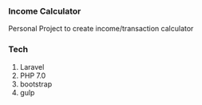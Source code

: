 ### Income Calculator

Personal Project to create income/transaction calculator

### Tech
1. Laravel
2. PHP 7.0
3. bootstrap
4. gulp

